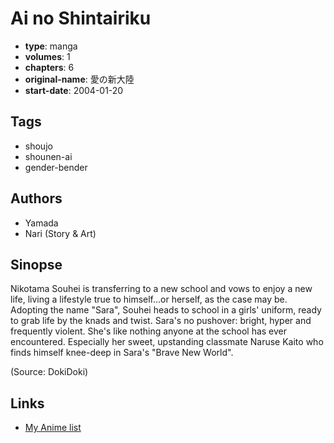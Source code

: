 # Ai no Shintairiku

-   **type**: manga
-   **volumes**: 1
-   **chapters**: 6
-   **original-name**: 愛の新大陸
-   **start-date**: 2004-01-20

## Tags

-   shoujo
-   shounen-ai
-   gender-bender

## Authors

-   Yamada
-   Nari (Story & Art)

## Sinopse

Nikotama Souhei is transferring to a new school and vows to enjoy a new life, living a lifestyle true to himself...or herself, as the case may be. Adopting the name "Sara", Souhei heads to school in a girls' uniform, ready to grab life by the knads and twist. Sara's no pushover: bright, hyper and frequently violent. She's like nothing anyone at the school has ever encountered. Especially her sweet, upstanding classmate Naruse Kaito who finds himself knee-deep in Sara's "Brave New World".

(Source: DokiDoki)

## Links

-   [My Anime list](https://myanimelist.net/manga/3166/Ai_no_Shintairiku)
